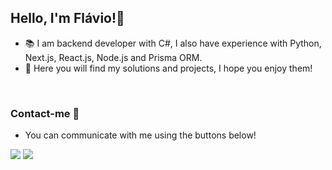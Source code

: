 ## Hello, I'm Flávio!👋

- 📚 I am backend developer with C#, I also have experience with Python, Next.js, React.js, Node.js and Prisma ORM.
- 👾 Here you will find my solutions and projects, I hope you enjoy them!
<br/>

### Contact-me 🚀

- You can communicate with me using the buttons below!
<div> 
<a href = "mailto:flavio.hercullano@gmail.com"><img src="https://img.shields.io/badge/Gmail-D14836?style=for-the-badge&logo=gmail&logoColor=white" target="_blank"></a>
<a href="https://linkedin.com/in/flavio-herculano/" target="_blank"><img src="https://img.shields.io/badge/-LinkedIn-%230077B5?style=for-the-badge&logo=linkedin&logoColor=white" target="_blank"></a>
</div>

